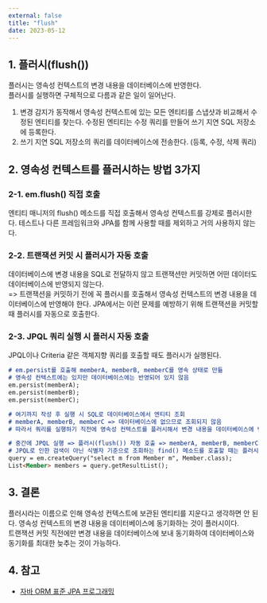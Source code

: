 ```yaml
---
external: false
title: "flush"
date: 2023-05-12
---
```


## 1. 플러시(flush())

플러시는 영속성 컨텍스트의 변경 내용을 데이터베이스에 반영한다.  
플러시를 실행하면 구체적으로 다름과 같은 일이 일어난다.  

1. 변경 감지가 동작해서 영속성 컨텍스트에 있는 모든 엔티티를 스냅샷과 비교해서 수정된 엔티티를 찾는다. 수정된 엔티티는 수정 쿼리를 만들어 쓰기 지연 SQL 저장소에 등록한다.
2. 쓰기 지연 SQL 저장소의 쿼리를 데이터베이스에 전송한다. (등록, 수정, 삭제 쿼리)

## 2. 영속성 컨텍스트를 플러시하는 방법 3가지

### 2-1. em.flush() 직접 호출

엔티티 매니저의 flush() 메소드를 직접 호출해서 영속성 컨텍스트를 강제로 플러시한다. 테스트나 다른 프레임워크와 JPA를 함께 사용할 때를 제외하고 거의 사용하지 않는다.

### 2-2. 트랜잭션 커밋 시 플러시가 자동 호출

데이터베이스에 변경 내용을 SQL로 전달하지 않고 트랜잭션만 커밋하면 어떤 데이터도 데이터베이스에 반영되지 않는다.  
=> 트랜잭션을 커밋하기 전에 꼭 플러시를 호출해서 영속성 컨텍스트의 변경 내용을 데이터베이스에 반영해야 한다. JPA에서는 이런 문제를 예방하기 위해 트랜잭션을 커밋할 때 플러시를 자동으로 호출한다.  

### 2-3. JPQL 쿼리 실행 시 플러시 자동 호출

JPQL이나 Criteria 같은 객체지향 쿼리를 호출할 때도 플러시가 실행된다.  

```md
# em.persist를 호출해 memberA, memberB, memberC를 영속 상태로 만듦
# 영속성 컨텍스트에는 있지만 데이터베이스에는 반영되어 있지 않음 
em.persist(memberA);
em.persist(memberB);
em.persist(memberC);

# 여기까지 작성 후 실행 시 SQL로 데이터베이스에서 엔티티 조회
# memberA, memberB, memberC => 데이터베이스에 없으므로 조회되지 않음
# 따라서 쿼리를 실행하기 직전에 영속성 컨텍스트를 플러시해서 변경 내용을 데이터베이스에 반영해야 한다.

# 중간에 JPQL 실행 => 플러시(flush()) 자동 호출 => memberA, memberB, memberC 쿼리 결과에 포함됨
# JPQL로 인한 검색이 아닌 식별자 기준으로 조회하는 find() 메소드를 호출할 때는 플러시가 실행되지 않음
query = em.createQuery("select m from Member m", Member.class);
List<Member> members = query.getResultList();
```

## 3. 결론

플러시라는 이름으로 인해 영속성 컨텍스트에 보관된 엔티티를 지운다고 생각하면 안 된다. 영속성 컨텍스트의 변경 내용을 데이터베이스에 동기화하는 것이 플러시이다.  
트랜잭션 커밋 직전에만 변경 내용을 데이터베이스에 보내 동기화하여 데이터베이스와 동기화를 최대한 늦추는 것이 가능하다.  

## 4. 참고

- [자바 ORM 표준 JPA 프로그래밍](http://www.yes24.com/Product/Goods/19040233)
